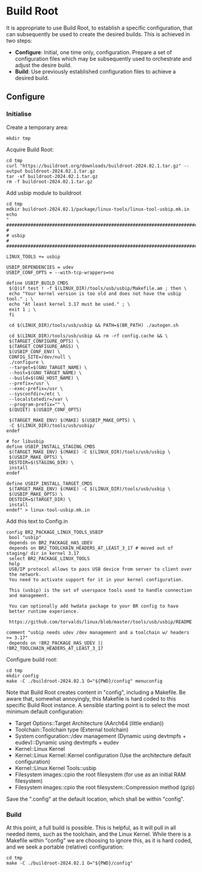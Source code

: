 # Build Root

It is appropriate to use Build Root, to establish a specific configuration,
that can subsequently be used to create the desired builds. This is achieved
in two steps:
* **Configure**: Initial, one time only, configuration. Prepare a set of
  configuration files which may be subsequently used to orchestrate and adjust
the desire build.
* **Build**: Use previously established configuration files to achieve a
  desired build.

## Configure

### Initialise

Create a temporary area:
```
mkdir tmp 
```

Acquire Build Root:
```
cd tmp
curl "https://buildroot.org/downloads/buildroot-2024.02.1.tar.gz" --output buildroot-2024.02.1.tar.gz
tar -xf buildroot-2024.02.1.tar.gz
rm -f buildroot-2024.02.1.tar.gz
```

Add usbip module to buildroot
```
cd tmp
mdkir buildroot-2024.02.1/package/linux-tools/linux-tool-usbip.mk.in
echo
"
################################################################################
#
# usbip
#
################################################################################

LINUX_TOOLS += usbip

USBIP_DEPENDENCIES = udev
USBIP_CONF_OPTS = --with-tcp-wrappers=no

define USBIP_BUILD_CMDS
 $(Q)if test ! -f $(LINUX_DIR)/tools/usb/usbip/Makefile.am ; then \
 echo "Your kernel version is too old and does not have the usbip tool." ; \
 echo "At least kernel 3.17 must be used." ; \
 exit 1 ; \
 fi

 cd $(LINUX_DIR)/tools/usb/usbip && PATH=$(BR_PATH) ./autogen.sh

 cd $(LINUX_DIR)/tools/usb/usbip && rm -rf config.cache && \
 $(TARGET_CONFIGURE_OPTS) \
 $(TARGET_CONFIGURE_ARGS) \
 $(USBIP_CONF_ENV) \
 CONFIG_SITE=/dev/null \
 ./configure \
 --target=$(GNU_TARGET_NAME) \
 --host=$(GNU_TARGET_NAME) \
 --build=$(GNU_HOST_NAME) \
 --prefix=/usr \
 --exec-prefix=/usr \
 --sysconfdir=/etc \
 --localstatedir=/var \
 --program-prefix="" \
 $(QUIET) $(USBIP_CONF_OPTS)

 $(TARGET_MAKE_ENV) $(MAKE) $(USBIP_MAKE_OPTS) \
 -C $(LINUX_DIR)/tools/usb/usbip/
endef

# for libusbip
define USBIP_INSTALL_STAGING_CMDS
 $(TARGET_MAKE_ENV) $(MAKE) -C $(LINUX_DIR)/tools/usb/usbip \
 $(USBIP_MAKE_OPTS) \
 DESTDIR=$(STAGING_DIR) \
 install
endef

define USBIP_INSTALL_TARGET_CMDS
 $(TARGET_MAKE_ENV) $(MAKE) -C $(LINUX_DIR)/tools/usb/usbip \
 $(USBIP_MAKE_OPTS) \
 DESTDIR=$(TARGET_DIR) \
 install
endef" > linux-tool-usbip.mk.in
```
Add this text to Config.in
```
config BR2_PACKAGE_LINUX_TOOLS_USBIP
 bool "usbip"
 depends on BR2_PACKAGE_HAS_UDEV
 depends on BR2_TOOLCHAIN_HEADERS_AT_LEAST_3_17 # moved out of staging/ dir in kernel 3.17
 select BR2_PACKAGE_LINUX_TOOLS
 help
 USB/IP protocol allows to pass USB device from server to client over
 the network.
 You need to activate support for it in your kernel configuration.

 This (usbip) is the set of userspace tools used to handle connection
 and management.

 You can optionally add hwdata package to your BR config to have
 better runtime experience.

 https://github.com/torvalds/linux/blob/master/tools/usb/usbip/README

comment "usbip needs udev /dev management and a toolchain w/ headers >= 3.17"
 depends on !BR2_PACKAGE_HAS_UDEV || !BR2_TOOLCHAIN_HEADERS_AT_LEAST_3_17
 ```


Configure build root:
```
cd tmp
mkdir config
make -C ./buildroot-2024.02.1 O="${PWD}/config" menuconfig
```

Note that Build Root creates content in "config", including a Makefile. Be
aware that, somewhat annoyingly, this Makefile is hard coded to this specific
Build Root instance. A sensible starting point is to select the most minimum
default configuration:
* Target Options::Target Architecture (AArch64 (little endian))
* Toolchain::Toolchain type (External toolchain)
* System configuration::/dev management (Dynamic using devtmpfs + eudev)::Dynamic using devtmpfs + eudev
* Kernel::Linux Kernel
* Kernel::Linux Kernel::Kernel configuration (Use the architecture default configuration)
* Kernel::Linux Kernel Tools::usbip
* Filesystem images::cpio the root filesystem (for use as an initial RAM filesystem)
* Filesystem images::cpio the root filesystem::Compression method (gzip)

Save the ".config" at the default location, which shall be within "config".

### Build

At this point, a full build is possible. This is helpful, as it will pull in
all needed items, such as the toolchain, and the Linux Kernel. While there is
a Makefile within "config" we are choosing to ignore this, as it is hard
coded, and we seek a portable (relative) configuration:
```
cd tmp
make -C ./buildroot-2024.02.1 O="${PWD}/config"
```
